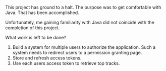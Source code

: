 
This project has ground to a halt. The purpose was to get comfortable with Java. That has been accomplished. 

Unfortunately, me gaining familiarity with Java did not coincide with the completion of this project. 

What work is left to be done?

1. Build a system for multiple users to authorize the application. Such a system needs to redirect users to a permission granting page.
2. Store and refresh access tokens.
3. Use each users access token to retrieve top tracks.


